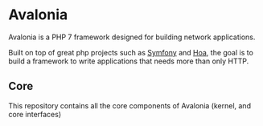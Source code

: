 Avalonia
===

Avalonia is a PHP 7 framework designed for building network applications.

Built on top of great php projects such as [Symfony](https://symfony.com/) and [Hoa](http://hoa-project.net),
the goal is to build a framework to write applications that needs more than only HTTP.

Core
---

This repository contains all the core components of Avalonia (kernel, and core interfaces)